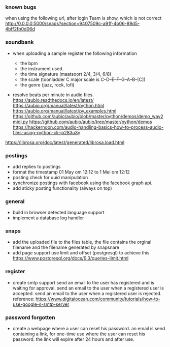 ### known bugs
when using the following url, after login Team is show, which is not correct
http://0.0.0.0:5000/snaps?section=9407509c-a91f-4b06-89d5-4bff2fb0d06d



### soundbank
* when uploading a sample register the following information
  
  - the bpm 
  - the instrument used.
  - the time signature (maatsoort 2/4, 3/4, 6/8)
  - the scale (toonladder C major scale is C–D–E–F–G–A–B–[C])  
  - the genre (jazz, rock, lofi)
  
* resolve beats per minute in audio files.
https://aubio.readthedocs.io/en/latest/
https://aubio.org/manual/latest/python.html
https://aubio.org/manual/latest/py_examples.html
https://github.com/aubio/aubio/blob/master/python/demos/demo_wav2midi.py
https://github.com/aubio/aubio/tree/master/python/demos
https://hackernoon.com/audio-handling-basics-how-to-process-audio-files-using-python-cli-jo283u3y
  

https://librosa.org/doc/latest/generated/librosa.load.html


### postings
* add replies to postings  
* format the timestamp 01 May om 12:12 to 1 Mei om 12:12
* posting check for uuid manipulation
* synchronize postings with facebook using the facebook graph api.
* add sticky posting functionality (always on top)

### general
* build in browser detected language support
* implement a database log handler


### snaps 
* add the uploaded file to the files table, the file contains the orginal filename and the filename generated by snapsnare
* add page support
  use limit and offset (postgresql) to achieve this
  https://www.postgresql.org/docs/9.3/queries-limit.html
  
  
### register
* create smtp support
  send an email to the user has registered and is waiting for approval.
  send an email to the user when a registered user is accepted.
  send an email to the user when a registered user is rejected.
  reference:
  https://www.digitalocean.com/community/tutorials/how-to-use-google-s-smtp-server
  
### password forgotten
* create a webpage where a user can reset his password.
  an email is send containing a link, for one-time use where the user can reset his password.
  the link will expire after 24 hours and after use.
  
